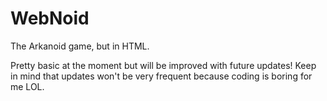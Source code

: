 # WebNoid
The Arkanoid game, but in HTML. 

Pretty basic at the moment but will be improved with future updates! Keep in mind that updates won't be very frequent because coding is boring for me LOL.
